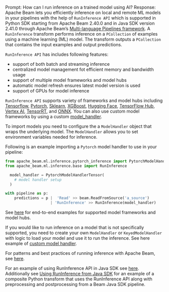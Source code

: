 Prompt:
How can I run inference on a trained model using AI?
Response:
Apache Beam lets you efficiently inference on local and remote ML models in your pipelines with the help of `RunInference API` which is supported in Python SDK starting from Apache Beam 2.40.0 and in Java SDK version 2.41.0 through Apache Beam’s [Multi-language Pipelines framework](https://beam.apache.org/documentation/programming-guide/#multi-language-pipelines). A `RunInference` transform performs inference on a `PCollection` of examples using a machine learning (ML) model. The transform outputs a `PCollection` that contains the input examples and output predictions.

`RunInference API` has includes following features:
- support of both batch and streaming inference
- centralized model management fot efficient memory and bandwidth usage
- support of multiple model frameworks and model hubs
- automatic model refresh ensures latest model version is used
- support of GPUs for model inference

`RunInference API` supports variety of frameworks and model hubs including [Tensorflow](https://www.tensorflow.org/), [Pytorch](https://pytorch.org/), [Sklearn](https://scikit-learn.org/), [XGBoost](https://xgboost.ai/), [Hugging Face](https://huggingface.co/), [TensorFlow Hub](https://www.tensorflow.org/hub), [Vertex AI](https://cloud.google.com/vertex-ai), [TensorRT](https://developer.nvidia.com/tensorrt), and [ONNX](https://onnx.ai/). You can also use custom model frameworks by using a custom [model_handler](https://beam.apache.org/documentation/ml/about-ml/#use-custom-models).

To import models you need to configure the a `ModelHandler` object that wraps the underlying model. The `ModelHandler` allows you to set environment variables needed for inference.

Following is an example importing a `Pytorch` model handler to use in your pipeline:

```python
from apache_beam.ml.inference.pytorch_inference import PytorchModelHandlerTensor
from apache_beam.ml.inference.base import RunInference

  model_handler = PytorchModelHandlerTensor(
    # model handler setup
  )

with pipeline as p:
    predictions = p |  'Read' >> beam.ReadFromSource('a_source')
                    | 'RunInference' >> RunInference(model_handler)
```

See [here](https://github.com/apache/beam/tree/master/sdks/python/apache_beam/examples/inference) for end-to-end examples for supported model frameworks and model hubs.

If you would like to run inference on a model that is not specifically supported, you need to create your own `ModelHandler` or `KeyedModelHandler` with logic to load your model and use it to run the inference. See here example of [custom model handler](https://github.com/apache/beam/blob/master/examples/notebooks/beam-ml/run_custom_inference.ipynb).

For patterns and best practices of running inference with Apache Beam, see [here](https://beam.apache.org/documentation/ml/about-ml/#runinference-patterns).

For an example of using RunInference API in Java SDK see [here](https://github.com/apache/beam/tree/master/examples/multi-languages). Additionally see [Using RunInference from Java SDK](https://beam.apache.org/documentation/ml/multi-language-inference/) for an example of a composite Python transform that uses the RunInference API along with preprocessing and postprocessing from a Beam Java SDK pipeline.